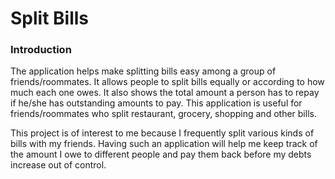 # **Split Bills**

### **Introduction**
The application helps make splitting bills easy among a group of friends/roommates. It allows
people to split bills equally or according to how much each one owes. It also shows the
total amount a person has to repay if he/she has outstanding amounts to pay. This
application is useful for friends/roommates who split restaurant, grocery, shopping and other
bills.

This project is of interest to me because I frequently split various kinds of bills with my friends.
Having such an application will help me keep track of the 
amount I owe to different people and pay them back before my debts increase out of control. 


